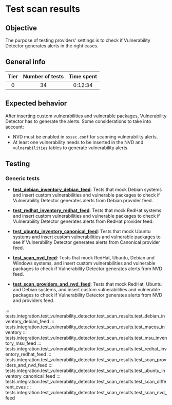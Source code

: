# Test scan results

## Objective

The purpose of testing providers' settings is to check if Vulnerability Detector generates alerts in the right cases.

## General info

|Tier | Number of tests | Time spent |
|:--:|:--:|:--:|
| 0 | 34 | 0:12:34 |

## Expected behavior

After inserting custom vulnerabilities and vulnerable packages, Vulnerability Detector has to generate the alerts. Some
considerations to take into account:

- NVD must be enabled in `ossec.conf` for scanning vulnerability alerts.
- At least one vulnerability needs to be inserted in the NVD and `vulnerabilities` tables to generate vulnerability
alerts.

## Testing

### Generic tests

- **[test_debian_inventory_debian_feed](../doc/test_scan_results/test_debian_inventory_debian_feed.md#test-debian-inventory-debian-feed)**:
Tests that mock Debian systems and insert custom vulnerabilities and vulnerable packages to check if Vulnerability
Detector generates alerts from Debian provider feed.

- **[test_redhat_inventory_redhat_feed](../doc/test_scan_results/test_redhat_inventory_redhat_feed.md#test-red-hat-inventory-red-hat-feed)**:
Tests that mock RedHat systems and insert custom vulnerabilities and vulnerable packages to check if Vulnerability
Detector generates alerts from RedHat provider feed.

- **[test_ubuntu_inventory_canonical_feed](../doc/test_scan_results/test_ubuntu_inventory_canonical_feed.md#test-ubuntu-inventory-canonical-feed)**:
Tests that mock Ubuntu systems and insert custom vulnerabilities and vulnerable packages to see if Vulnerability Detector
generates alerts from Canonical provider feed.

- **[test_scan_nvd_feed](../doc/test_scan_results/test_scan_nvd_feed.md#test-scan-nvd-feed)**: Tests that mock RedHat,
Ubuntu, Debian and Windows systems, and insert custom vulnerabilities and vulnerable packages to check if Vulnerability
Detector generates alerts from NVD feed.

- **[test_scan_providers_and_nvd_feed](../doc/test_scan_results/test_scan_providers_and_nvd_feed.md#test-scan-providers-and-nvd-feed)**:
Tests that mock RedHat, Ubuntu and Debian systems, and insert custom vulnerabilities and vulnerable packages to check
if Vulnerability Detector generates alerts from NVD and providers feed.



::: tests.integration.test_vulnerability_detector.test_scan_results.test_debian_inventory_debian_feed
::: tests.integration.test_vulnerability_detector.test_scan_results.test_macos_inventory
::: tests.integration.test_vulnerability_detector.test_scan_results.test_msu_inventory_msu_feed
::: tests.integration.test_vulnerability_detector.test_scan_results.test_redhat_inventory_redhat_feed
::: tests.integration.test_vulnerability_detector.test_scan_results.test_scan_providers_and_nvd_feed
::: tests.integration.test_vulnerability_detector.test_scan_results.test_ubuntu_inventory_canonical_feed
::: tests.integration.test_vulnerability_detector.test_scan_results.test_scan_different_cves
::: tests.integration.test_vulnerability_detector.test_scan_results.test_scan_nvd_feed